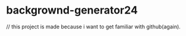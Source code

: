 # backgrownd-generator24
// this project is made because i want to get familiar with github(again).
